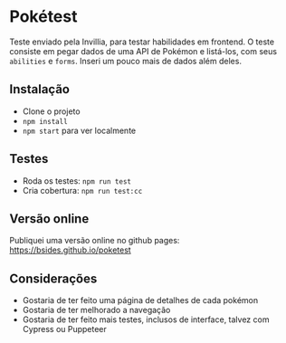 # Pokétest

Teste enviado pela Invillia, para testar habilidades em frontend. O teste
consiste em pegar dados de uma API de Pokémon e listá-los, com seus `abilities`
e `forms`. Inseri um pouco mais de dados além deles.

## Instalação

- Clone o projeto
- `npm install`
- `npm start` para ver localmente

## Testes

- Roda os testes: `npm run test`
- Cria cobertura: `npm run test:cc`

## Versão online

Publiquei uma versão online no github pages: https://bsides.github.io/poketest

## Considerações

- Gostaria de ter feito uma página de detalhes de cada pokémon
- Gostaria de ter melhorado a navegação
- Gostaria de ter feito mais testes, inclusos de interface, talvez com Cypress
  ou Puppeteer
